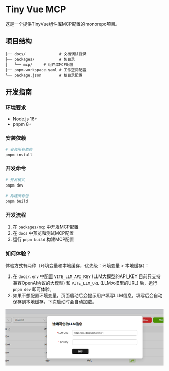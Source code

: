 # Tiny Vue MCP

这是一个提供TinyVue组件库MCP配置的monorepo项目。

## 项目结构

```text
├── docs/               # 文档调试目录
├── packages/           # 包目录
│   └── mcp/     # 组件库MCP配置
├── pnpm-workspace.yaml # 工作空间配置
└── package.json        # 根目录配置
```

## 开发指南

### 环境要求

- Node.js 16+
- pnpm 8+

### 安装依赖

```bash
# 安装所有依赖
pnpm install
```

### 开发命令

```bash
# 开发模式
pnpm dev

# 构建所有包
pnpm build
```

### 开发流程

1. 在 `packages/mcp` 中开发MCP配置
2. 在 `docs` 中预览和测试MCP配置
3. 运行 `pnpm build` 构建MCP配置

### 如何体验？

体验方式有两种（环境变量和本地缓存，优先级：环境变量 > 本地缓存）：

1. 在 `docs/.env` 中配置 `VITE_LLM_API_KEY` (LLM大模型的API_KEY 目前只支持兼容OpenAI协议的大模型) 和 `VITE_LLM_URL` (LLM大模型的URL) 后，运行 `pnpm dev` 即可体验。
2. 如果不想配置环境变量，页面启动后会提示用户填写LLM信息，填写后会自动保存到本地缓存，下次启动时会自动加载。

![填写LLM信息](/docs/public/llm.png)
